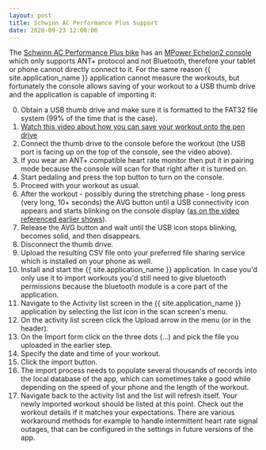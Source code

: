 ```yaml
---
layout: post
title: Schwinn AC Performance Plus Support
date: 2020-09-23 12:00:00
---
```

The [Schwinn AC Performance Plus bike](https://www.amazon.com/AC-Performance-Plus-Indoor-Cycle/dp/B002KV942W) has an [MPower Echelon2 console](https://www.amazon.com/Schwinn-MPower-Echelon2-Console-Upgrade/dp/B074TK4NQ2) which only supports ANT+ protocol and not Bluetooth, therefore your tablet or phone cannot directly connect to it. For the same reason {{ site.application_name }} application cannot measure the workouts, but fortunately the console allows saving of your workout to a USB thumb drive and the application is capable of importing it:

0. Obtain a USB thumb drive and make sure it is formatted to the FAT32 file system (99% of the time that is the case).
1. [Watch this video about how you can save your workout onto the pen drive](https://www.youtube.com/watch?v=ENkHdcV_E70)
1. Connect the thumb drive to the console before the workout (the USB port is facing up on the top of the console, see the video above).
1. If you wear an ANT+ compatible heart rate monitor then put it in pairing mode because the console will scan for that right after it is turned on.
1. Start pedaling and press the top button to turn on the console.
1. Proceed with your workout as usual.
1. After the workout - possibly during the stretching phase - long press (very long, 10+ seconds) the AVG button until a USB connectivity icon appears and starts blinking on the console display ([as on the video referenced earlier shows](https://www.youtube.com/watch?v=ENkHdcV_E70)).
1. Release the AVG button and wait until the USB icon stops blinking, becomes solid, and then disappears.
1. Disconnect the thumb drive.
1. Upload the resulting CSV file onto your preferred file sharing service which is installed on your phone as well.
1. Install and start the {{ site.application_name }} application. In case you'd only use it to import workouts you'd still need to give bluetooth permissions because the bluetooth module is a core part of the application.
1. Navigate to the Activity list screen in the {{ site.application_name }} application by selecting the list icon in the scan screen's menu.
1. On the activity list screen click the Upload arrow in the menu (or in the header).
1. On the Import form click on the three dots (...) and pick the file you uploaded in the earlier step.
1. Specify the date and time of your workout.
1. Click the import button.
1. The import process needs to populate several thousands of records into the local database of the app, which can sometimes take a good while depending on the speed of your phone and the length of the workout.
1. Navigate back to the activity list and the list will refresh itself. Your newly imported workout should be listed at this point. Check out the workout details if it matches your expectations. There are various workaround methods for example to handle intermittent heart rate signal outages, that can be configured in the settings in future versions of the app.
